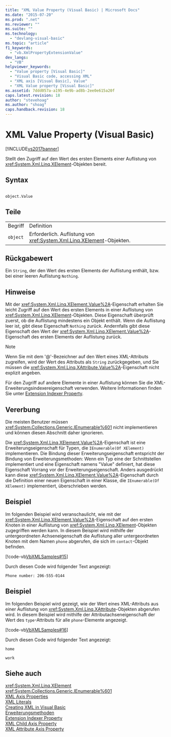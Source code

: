 ```yaml
---
title: "XML Value Property (Visual Basic) | Microsoft Docs"
ms.date: "2015-07-20"
ms.prod: ".net"
ms.reviewer: ""
ms.suite: ""
ms.technology: 
  - "devlang-visual-basic"
ms.topic: "article"
f1_keywords: 
  - "vb.XmlPropertyExtensionValue"
dev_langs: 
  - "VB"
helpviewer_keywords: 
  - "Value property [Visual Basic]"
  - "Visual Basic code, accessing XML"
  - "XML axis [Visual Basic], Value"
  - "XML Value property [Visual Basic]"
ms.assetid: 7ddd057a-a195-4e9b-ad8b-2ee0e615a20f
caps.latest.revision: 18
author: "stevehoag"
ms.author: "shoag"
caps.handback.revision: 18
---
```

# XML Value Property (Visual Basic)
[!INCLUDE[vs2017banner](../../../visual-basic/includes/vs2017banner.md)]

Stellt den Zugriff auf den Wert des ersten Elements einer Auflistung von <xref:System.Xml.Linq.XElement>\-Objekten bereit.  
  
## Syntax  
  
```  
  
object.Value  
```  
  
## Teile  
  
|||  
|-|-|  
|Begriff|Definition|  
|`object`|Erforderlich.  Auflistung von <xref:System.Xml.Linq.XElement>\-Objekten.|  
  
## Rückgabewert  
 Ein `String`, der den Wert des ersten Elements der Auflistung enthält, bzw. bei einer leeren Auflistung `Nothing`.  
  
## Hinweise  
 Mit der <xref:System.Xml.Linq.XElement.Value%2A>\-Eigenschaft erhalten Sie leicht Zugriff auf den Wert des ersten Elements in einer Auflistung von <xref:System.Xml.Linq.XElement>\-Objekten.  Diese Eigenschaft überprüft zuerst, ob die Auflistung mindestens ein Objekt enthält.  Wenn die Auflistung leer ist, gibt diese Eigenschaft `Nothing` zurück.  Andernfalls gibt diese Eigenschaft den Wert der <xref:System.Xml.Linq.XElement.Value%2A>\-Eigenschaft des ersten Elements der Auflistung zurück.  
  
> [!NOTE]
>  Wenn Sie mit dem '@'\-Bezeichner auf den Wert eines XML\-Attributs zugreifen, wird der Wert des Attributs als `String` zurückgegeben, und Sie müssen die <xref:System.Xml.Linq.XAttribute.Value%2A>\-Eigenschaft nicht explizit angeben.  
  
 Für den Zugriff auf andere Elemente in einer Auflistung können Sie die XML\-Erweiterungsindexereigenschaft verwenden.  Weitere Informationen finden Sie unter [Extension Indexer Property](../../../visual-basic/language-reference/xml-axis/extension-indexer-property.md).  
  
## Vererbung  
 Die meisten Benutzer müssen <xref:System.Collections.Generic.IEnumerable%601> nicht implementieren und können diesen Abschnitt daher ignorieren.  
  
 Die <xref:System.Xml.Linq.XElement.Value%2A>\-Eigenschaft ist eine Erweiterungseigenschaft für Typen, die `IEnumerable(Of XElement)` implementieren.  Die Bindung dieser Erweiterungseigenschaft entspricht der Bindung von Erweiterungsmethoden: Wenn ein Typ eine der Schnittstellen implementiert und eine Eigenschaft namens "Value" definiert, hat diese Eigenschaft Vorrang vor der Erweiterungseigenschaft.  Anders ausgedrückt kann diese <xref:System.Xml.Linq.XElement.Value%2A>\-Eigenschaft durch die Definition einer neuen Eigenschaft in einer Klasse, die `IEnumerable(Of XElement)` implementiert, überschrieben werden.  
  
## Beispiel  
 Im folgenden Beispiel wird veranschaulicht, wie mit der <xref:System.Xml.Linq.XElement.Value%2A>\-Eigenschaft auf den ersten Knoten in einer Auflistung von <xref:System.Xml.Linq.XElement>\-Objekten zugegriffen werden kann.  In diesem Beispiel wird mithilfe der untergeordneten Achseneigenschaft die Auflistung aller untergeordneten Knoten mit dem Namen `phone` abgerufen, die sich im `contact`\-Objekt befinden.  
  
 [!code-vb[VbXMLSamples#15](../../../visual-basic/language-reference/operators/codesnippet/VisualBasic/xml-value-property_1.vb)]  
  
 Durch diesen Code wird folgender Text angezeigt:  
  
 `Phone number: 206-555-0144`  
  
## Beispiel  
 Im folgenden Beispiel wird gezeigt, wie der Wert eines XML\-Attributs aus einer Auflistung von <xref:System.Xml.Linq.XAttribute>\-Objekten abgerufen wird.  In diesem Beispiel wird mithilfe der Attributachseneigenschaft der Wert des `type`\-Attributs für alle `phone`\-Elemente angezeigt.  
  
 [!code-vb[VbXMLSamples#16](../../../visual-basic/language-reference/operators/codesnippet/VisualBasic/xml-value-property_2.vb)]  
  
 Durch diesen Code wird folgender Text angezeigt:  
  
 `home`  
  
 `work`  
  
## Siehe auch  
 <xref:System.Xml.Linq.XElement>   
 <xref:System.Collections.Generic.IEnumerable%601>   
 [XML Axis Properties](../../../visual-basic/language-reference/xml-axis/xml-axis-properties.md)   
 [XML Literals](../../../visual-basic/language-reference/xml-literals/index.md)   
 [Creating XML in Visual Basic](../../../visual-basic/programming-guide/language-features/xml/creating-xml.md)   
 [Erweiterungsmethoden](../../../visual-basic/programming-guide/language-features/procedures/extension-methods.md)   
 [Extension Indexer Property](../../../visual-basic/language-reference/xml-axis/extension-indexer-property.md)   
 [XML Child Axis Property](../../../visual-basic/language-reference/xml-axis/xml-child-axis-property.md)   
 [XML Attribute Axis Property](../../../visual-basic/language-reference/xml-axis/xml-attribute-axis-property.md)